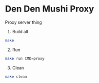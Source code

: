 # Den Den Mushi Proxy

Proxy server thing

1. Build all

```bash
make
```

2. Run

```bash
make run CMD=proxy
```

3. Clean

```bash
make clean
```